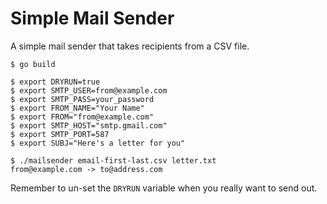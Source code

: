 # Simple Mail Sender

A simple mail sender that takes recipients from a CSV file.

```
$ go build

$ export DRYRUN=true
$ export SMTP_USER=from@example.com
$ export SMTP_PASS=your_password
$ export FROM_NAME="Your Name"
$ export FROM="from@example.com"
$ export SMTP_HOST="smtp.gmail.com"
$ export SMTP_PORT=587
$ export SUBJ="Here's a letter for you"

$ ./mailsender email-first-last.csv letter.txt
from@example.com -> to@address.com
```

Remember to un-set the `DRYRUN` variable when you really want to send out.
